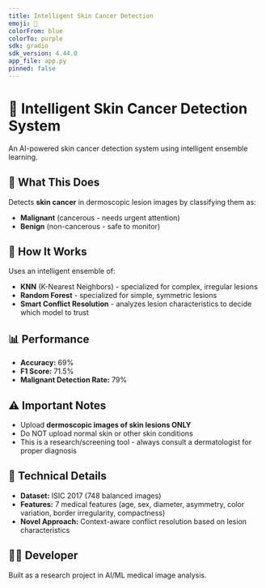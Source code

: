 ```yaml
---
title: Intelligent Skin Cancer Detection
emoji: 🏥
colorFrom: blue
colorTo: purple
sdk: gradio
sdk_version: 4.44.0
app_file: app.py
pinned: false
---
```


# 🏥 Intelligent Skin Cancer Detection System

An AI-powered skin cancer detection system using intelligent ensemble learning.

## 🎯 What This Does

Detects **skin cancer** in dermoscopic lesion images by classifying them as:
- **Malignant** (cancerous - needs urgent attention)
- **Benign** (non-cancerous - safe to monitor)

## 🧠 How It Works

Uses an intelligent ensemble of:
- **KNN** (K-Nearest Neighbors) - specialized for complex, irregular lesions
- **Random Forest** - specialized for simple, symmetric lesions
- **Smart Conflict Resolution** - analyzes lesion characteristics to decide which model to trust

## 📊 Performance

- **Accuracy:** 69%
- **F1 Score:** 71.5%
- **Malignant Detection Rate:** 79%

## ⚠️ Important Notes

- Upload **dermoscopic images of skin lesions ONLY**
- Do NOT upload normal skin or other skin conditions
- This is a research/screening tool - always consult a dermatologist for proper diagnosis

## 🔬 Technical Details

- **Dataset:** ISIC 2017 (748 balanced images)
- **Features:** 7 medical features (age, sex, diameter, asymmetry, color variation, border irregularity, compactness)
- **Novel Approach:** Context-aware conflict resolution based on lesion characteristics

## 👨‍💻 Developer

Built as a research project in AI/ML medical image analysis.
